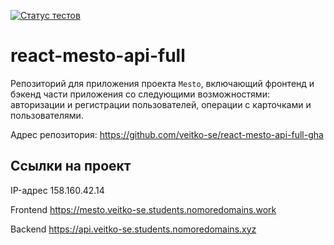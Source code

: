 [![Статус тестов](../../actions/workflows/tests.yml/badge.svg)](../../actions/workflows/tests.yml)

# react-mesto-api-full

Репозиторий для приложения проекта `Mesto`, включающий фронтенд и бэкенд части приложения со следующими возможностями: авторизации и регистрации пользователей, операции с карточками и пользователями. 

Адрес репозитория: https://github.com/veitko-se/react-mesto-api-full-gha

## Ссылки на проект

IP-адрес 158.160.42.14

Frontend https://mesto.veitko-se.students.nomoredomains.work

Backend https://api.veitko-se.students.nomoredomains.xyz
